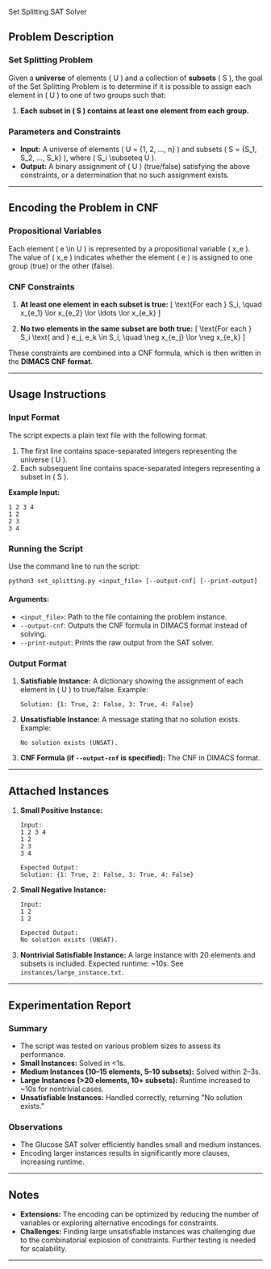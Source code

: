 Set Splitting SAT Solver

## Problem Description

### Set Splitting Problem
Given a **universe** of elements \( U \) and a collection of **subsets** \( S \), the goal of the Set Splitting Problem is to determine if it is possible to assign each element in \( U \) to one of two groups such that:

1. **Each subset in \( S \) contains at least one element from each group.**

### Parameters and Constraints
- **Input:** A universe of elements \( U = \{1, 2, ..., n\} \) and subsets \( S = \{S_1, S_2, ..., S_k\} \), where \( S_i \subseteq U \).
- **Output:** A binary assignment of \( U \) (true/false) satisfying the above constraints, or a determination that no such assignment exists.

---

## Encoding the Problem in CNF

### Propositional Variables
Each element \( e \in U \) is represented by a propositional variable \( x_e \). The value of \( x_e \) indicates whether the element \( e \) is assigned to one group (true) or the other (false).

### CNF Constraints
1. **At least one element in each subset is true:**
   \[
   \text{For each } S_i, \quad x_{e_1} \lor x_{e_2} \lor \ldots \lor x_{e_k}
   \]

2. **No two elements in the same subset are both true:**
   \[
   \text{For each } S_i \text{ and } e_j, e_k \in S_i, \quad \neg x_{e_j} \lor \neg x_{e_k}
   \]

These constraints are combined into a CNF formula, which is then written in the **DIMACS CNF format**.

---

## Usage Instructions

### Input Format
The script expects a plain text file with the following format:

1. The first line contains space-separated integers representing the universe \( U \).
2. Each subsequent line contains space-separated integers representing a subset in \( S \).

**Example Input:**
```
1 2 3 4
1 2
2 3
3 4
```

### Running the Script
Use the command line to run the script:

```
python3 set_splitting.py <input_file> [--output-cnf] [--print-output]
```

#### Arguments:
- `<input_file>`: Path to the file containing the problem instance.
- `--output-cnf`: Outputs the CNF formula in DIMACS format instead of solving.
- `--print-output`: Prints the raw output from the SAT solver.

### Output Format
1. **Satisfiable Instance:** A dictionary showing the assignment of each element in \( U \) to true/false.
   Example:
   ```
   Solution: {1: True, 2: False, 3: True, 4: False}
   ```

2. **Unsatisfiable Instance:** A message stating that no solution exists.
   Example:
   ```
   No solution exists (UNSAT).
   ```

3. **CNF Formula (if `--output-cnf` is specified):** The CNF in DIMACS format.

---

## Attached Instances

1. **Small Positive Instance:**
   ```
   Input:
   1 2 3 4
   1 2
   2 3
   3 4

   Expected Output:
   Solution: {1: True, 2: False, 3: True, 4: False}
   ```

2. **Small Negative Instance:**
   ```
   Input:
   1 2
   1 2

   Expected Output:
   No solution exists (UNSAT).
   ```

3. **Nontrivial Satisfiable Instance:** 
   A large instance with 20 elements and subsets is included. Expected runtime: ~10s. See `instances/large_instance.txt`.

---

## Experimentation Report

### Summary
- The script was tested on various problem sizes to assess its performance.
- **Small Instances:** Solved in <1s.
- **Medium Instances (10–15 elements, 5–10 subsets):** Solved within 2–3s.
- **Large Instances (>20 elements, 10+ subsets):** Runtime increased to ~10s for nontrivial cases.
- **Unsatisfiable Instances:** Handled correctly, returning "No solution exists."

### Observations
- The Glucose SAT solver efficiently handles small and medium instances.
- Encoding larger instances results in significantly more clauses, increasing runtime.

---

## Notes
- **Extensions:** The encoding can be optimized by reducing the number of variables or exploring alternative encodings for constraints.
- **Challenges:** Finding large unsatisfiable instances was challenging due to the combinatorial explosion of constraints. Further testing is needed for scalability.

---
